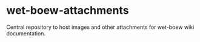 wet-boew-attachments
====================

Central repository to host images and other attachments for wet-boew wiki documentation.